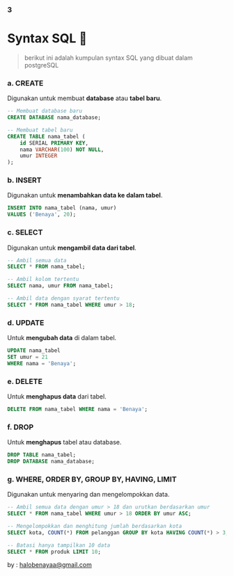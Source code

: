 ### 3
# Syntax SQL 📝
> berikut ini adalah kumpulan syntax SQL yang dibuat dalam postgreSQL


### a. **CREATE**

Digunakan untuk membuat **database** atau **tabel baru**.

```sql
-- Membuat database baru
CREATE DATABASE nama_database;

```

```sql
-- Membuat tabel baru
CREATE TABLE nama_tabel (
    id SERIAL PRIMARY KEY,
    nama VARCHAR(100) NOT NULL,
    umur INTEGER
);
```


### b. **INSERT**

Digunakan untuk **menambahkan data ke dalam tabel**.

```sql
INSERT INTO nama_tabel (nama, umur)
VALUES ('Benaya', 20);
```


### c. **SELECT**

Digunakan untuk **mengambil data dari tabel**.

```sql
-- Ambil semua data
SELECT * FROM nama_tabel;

-- Ambil kolom tertentu
SELECT nama, umur FROM nama_tabel;

-- Ambil data dengan syarat tertentu
SELECT * FROM nama_tabel WHERE umur > 18;
```


### d. **UPDATE**

Untuk **mengubah data** di dalam tabel.

```sql
UPDATE nama_tabel
SET umur = 21
WHERE nama = 'Benaya';
```


### e. **DELETE**

Untuk **menghapus data** dari tabel.

```sql
DELETE FROM nama_tabel WHERE nama = 'Benaya';
```


### f. **DROP**

Untuk **menghapus** tabel atau database.

```sql
DROP TABLE nama_tabel;
DROP DATABASE nama_database;
```


### g. **WHERE, ORDER BY, GROUP BY, HAVING, LIMIT**

Digunakan untuk menyaring dan mengelompokkan data.

```sql
-- Ambil semua data dengan umur > 18 dan urutkan berdasarkan umur
SELECT * FROM nama_tabel WHERE umur > 18 ORDER BY umur ASC;

-- Mengelompokkan dan menghitung jumlah berdasarkan kota
SELECT kota, COUNT(*) FROM pelanggan GROUP BY kota HAVING COUNT(*) > 3;

-- Batasi hanya tampilkan 10 data
SELECT * FROM produk LIMIT 10;

```
by : halobenayaa@gmail.com
